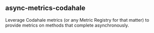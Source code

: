 ## async-metrics-codahale
Leverage Codahale metrics (or any Metric Registry for that matter) to provide metrics on methods that complete asynchronously.

